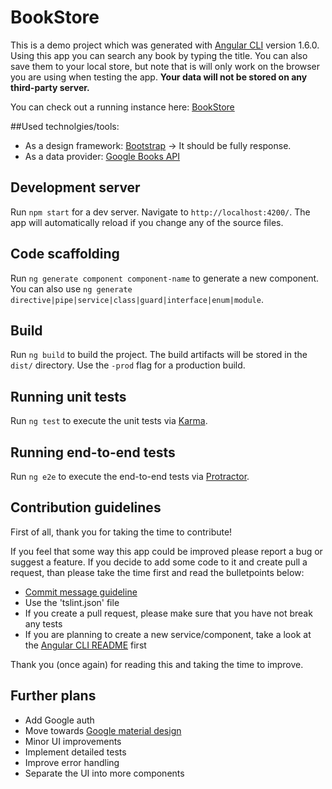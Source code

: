 # BookStore

This is a demo project which was generated with [Angular CLI](https://github.com/angular/angular-cli) version 1.6.0.
Using this app you can search any book by typing the title. You can also save them to your local store, but note that is will only work on the browser you are using when testing the app. **Your data will not be stored on any third-party server.** 

You can check out a running instance here: [BookStore](https://markfodor.github.io/bookStore/) 

##Used technolgies/tools:
* As a design framework: [Bootstrap](https://getbootstrap.com/) -> It should be fully response.
* As a data provider: [Google Books API](https://developers.google.com/books/docs/v1/getting_started)

## Development server

Run `npm start` for a dev server. Navigate to `http://localhost:4200/`. The app will automatically reload if you change any of the source files.

## Code scaffolding

Run `ng generate component component-name` to generate a new component. You can also use `ng generate directive|pipe|service|class|guard|interface|enum|module`.

## Build

Run `ng build` to build the project. The build artifacts will be stored in the `dist/` directory. Use the `-prod` flag for a production build.

## Running unit tests

Run `ng test` to execute the unit tests via [Karma](https://karma-runner.github.io).

## Running end-to-end tests

Run `ng e2e` to execute the end-to-end tests via [Protractor](http://www.protractortest.org/).

## Contribution guidelines
First of all, thank you for taking the time to contribute!

If you feel that some way this app could be improved please report a bug or suggest a feature.
If you decide to add some code to it and create pull a request, than please take the time first and read the bulletpoints below:
* [Commit message guideline](https://conventionalcommits.org/)
* Use the 'tslint.json' file
* If you create a pull request, please make sure that you have not break any tests
* If you are planning to create a new service/component, take a look at the [Angular CLI README](https://github.com/angular/angular-cli/blob/master/README.md) first

Thank you (once again) for reading this and taking the time to improve.

## Further plans
* Add Google auth
* Move towards [Google material design](https://material.io/guidelines/)
* Minor UI improvements
* Implement detailed tests
* Improve error handling
* Separate the UI into more components
